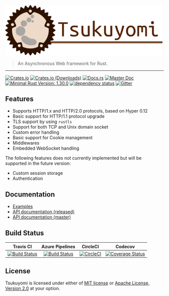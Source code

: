 <img src="https://raw.githubusercontent.com/tsukuyomi-rs/tsukuyomi/master/tsukuyomi-header.png" alt="header" width="500" />

> An Asynchronous Web framework for Rust.

---

[![Crates.io][crates-io-badge]][crates-io]
[![Crates.io (Downloads)][downloads-badge]][crates-io]
[![Docs.rs][docs-rs-badge]][docs-rs]
[![Master Doc][master-doc-badge]][master-doc]
[![Minimal Rust Version: 1.30.0][rust-version-badge]][rust-version]
[![dependency status][deps-rs-badge]][deps-rs]
[![Gitter][gitter-badge]][gitter]

## Features

* Supports HTTP/1.x and HTTP/2.0 protocols, based on Hyper 0.12
* Basic support for HTTP/1.1 protocol upgrade
* TLS support by using `rustls`
* Support for both TCP and Unix domain socket
* Custom error handling
* Basic support for Cookie management
* Middlewares
* Embedded WebSocket handling

The following features does not currently implemented but will be supported in the future version:

* Custom session storage
* Authentication

## Documentation

* [Examples][examples]
* [API documentation (released)][docs-rs]
* [API documentation (master)][master-doc]

## Build Status

| Travis CI | Azure Pipelines | CircleCI | Codecov |
|:---------:|:---------------:|:--------:|:-------:|
| [![Build Status][travis-badge]][travis] | [![Build Status][azure-pipelines-badge]][azure-pipelines] | [![CircleCI][circleci-badge]][circleci] | [![Coverage Status][codecov-badge]][codecov] |

## License
Tsukuyomi is licensed under either of [MIT license](LICENSE-MIT) or [Apache License, Version 2.0](LICENSE-APACHE) at your option.

<!-- links -->

[crates-io]: https://crates.io/crates/tsukuyomi
[docs-rs]: https://docs.rs/tsukuyomi
[rust-version]: https://www.rust-lang.org
[master-doc]: https://tsukuyomi-rs.github.io/tsukuyomi
[gitter]: https://gitter.im/ubnt-intrepid/tsukuyomi
[examples]: https://github.com/tsukuyomi-rs/examples
[deps-rs]: https://deps.rs/crate/tsukuyomi/0.3.1
[travis]: https://travis-ci.org/tsukuyomi-rs/tsukuyomi
[azure-pipelines]: https://dev.azure.com/tsukuyomi-rs/tsukuyomi-rs/_build/latest?definitionId=1
[circleci]: https://circleci.com/gh/tsukuyomi-rs/tsukuyomi/tree/master
[codecov]: https://codecov.io/gh/tsukuyomi-rs/tsukuyomi

[crates-io-badge]: https://img.shields.io/crates/v/tsukuyomi.svg
[downloads-badge]: https://img.shields.io/crates/d/tsukuyomi.svg
[rust-version-badge]: https://img.shields.io/badge/rustc-1.30.0-lightgray.svg
[docs-rs-badge]: https://docs.rs/tsukuyomi/badge.svg
[master-doc-badge]: https://img.shields.io/badge/doc-master-blue.svg
[gitter-badge]: https://badges.gitter.im/ubnt-intrepid/tsukuyomi.svg
[deps-rs-badge]: https://deps.rs/crate/tsukuyomi/0.3.1/status.svg
[travis-badge]: https://travis-ci.org/tsukuyomi-rs/tsukuyomi.svg?branch=master
[azure-pipelines-badge]: https://dev.azure.com/tsukuyomi-rs/tsukuyomi-rs/_apis/build/status/tsukuyomi-rs.tsukuyomi
[circleci-badge]: https://circleci.com/gh/tsukuyomi-rs/tsukuyomi/tree/master.svg?style=svg
[codecov-badge]: https://codecov.io/gh/tsukuyomi-rs/tsukuyomi/branch/master/graph/badge.svg
